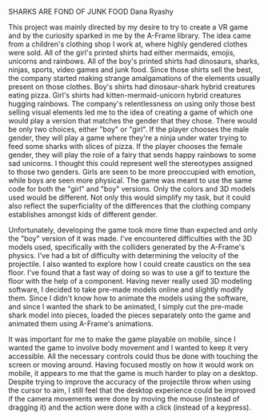 SHARKS ARE FOND OF JUNK FOOD
Dana Ryashy

This project was mainly directed by my desire to try to create a VR game and by the curiosity sparked in me by the A-Frame library. The idea came from a children's clothing shop I work at, where highly gendered clothes were sold. All of the girl's printed shirts had either mermaids, emojis, unicorns and rainbows. All of the boy's printed shirts had dinosaurs, sharks, ninjas, sports, video games and junk food. Since those shirts sell the best, the company started making strange amalgamations of the elements usually present on those clothes. Boy's shirts had dinosaur-shark hybrid creatures eating pizza. Girl's shirts had kitten-mermaid-unicorn hybrid creatures hugging rainbows. The company's relentlessness on using only those best selling visual elements led me to the idea of creating a game of which one would play a version that matches the gender that they chose. There would be only two choices, either "boy" or "girl". If the player chooses the male gender, they will play a game where they're a ninja under water trying to feed some sharks with slices of pizza. If the player chooses the female gender, they will play the role of a fairy that sends happy rainbows to some sad unicorns. I thought this could represent well the stereotypes assigned to those two genders. Girls are seen to be more preoccupied with emotion, while boys are seen more physical. The game was meant to use the same code for both the "girl" and "boy" versions. Only the colors and 3D models used would be different. Not only this would simplify my task, but it could also reflect the superficiality of the differences that the clothing company establishes amongst kids of different gender.

Unfortunately, developing the game took more time than expected and only the "boy" version of it was made. I've encountered difficulties with the 3D models used, specifically with the colliders generated by the A-Frame's physics. I've had a bit of difficulty with determining the velocity of the projectile. I also wanted to explore how I could create caustics on the sea floor. I've found that a fast way of doing so was to use a gif to texture the floor with the help of a component. Having never really used 3D modeling software, I decided to take pre-made models online and slightly modify them. Since I didn't know how to animate the models using the software, and since I wanted the shark to be animated, I simply cut the pre-made shark model into pieces, loaded the pieces separately onto the game and animated them using A-Frame's animations.

It was important for me to make the game playable on mobile, since I wanted the game to involve body movement and I wanted to keep it very accessible. All the necessary controls could thus be done with touching the screen or moving around. Having focused mostly on how it would work on mobile, it appears to me that the game is much harder to play on a desktop. Despite trying to improve the accuracy of the projectile throw when using the cursor to aim, I still feel that the desktop experience could be improved if the camera movements were done by moving the mouse (instead of dragging it) and the action were done with a click (instead of a keypress).
